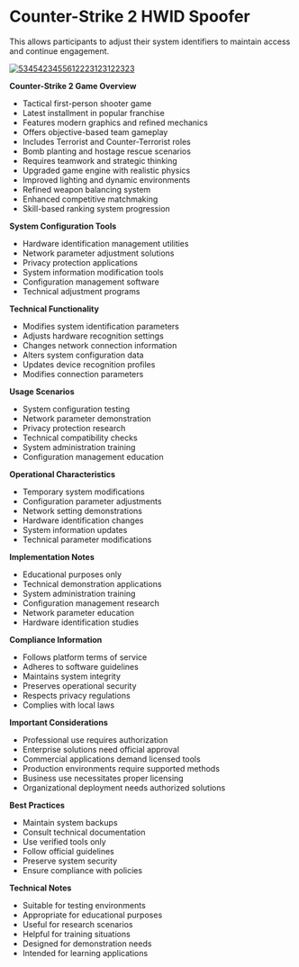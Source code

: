 # Counter-Strike 2 HWID Spoofer
This allows participants to adjust their system identifiers to maintain access and continue engagement.

[![5345423455612223123122323](https://github.com/user-attachments/assets/41c5ddc4-3a04-495c-8af8-e84d7ca09d40)](https://y.gy/the-best-cs2-spoof-20255)

**Counter-Strike 2 Game Overview**

- Tactical first-person shooter game
- Latest installment in popular franchise
- Features modern graphics and refined mechanics
- Offers objective-based team gameplay
- Includes Terrorist and Counter-Terrorist roles
- Bomb planting and hostage rescue scenarios
- Requires teamwork and strategic thinking
- Upgraded game engine with realistic physics
- Improved lighting and dynamic environments
- Refined weapon balancing system
- Enhanced competitive matchmaking
- Skill-based ranking system progression

**System Configuration Tools**

- Hardware identification management utilities
- Network parameter adjustment solutions
- Privacy protection applications
- System information modification tools
- Configuration management software
- Technical adjustment programs

**Technical Functionality**

- Modifies system identification parameters
- Adjusts hardware recognition settings
- Changes network connection information
- Alters system configuration data
- Updates device recognition profiles
- Modifies connection parameters

**Usage Scenarios**

- System configuration testing
- Network parameter demonstration
- Privacy protection research
- Technical compatibility checks
- System administration training
- Configuration management education

**Operational Characteristics**

- Temporary system modifications
- Configuration parameter adjustments
- Network setting demonstrations
- Hardware identification changes
- System information updates
- Technical parameter modifications

**Implementation Notes**

- Educational purposes only
- Technical demonstration applications
- System administration training
- Configuration management research
- Network parameter education
- Hardware identification studies

**Compliance Information**

- Follows platform terms of service
- Adheres to software guidelines
- Maintains system integrity
- Preserves operational security
- Respects privacy regulations
- Complies with local laws

**Important Considerations**

- Professional use requires authorization
- Enterprise solutions need official approval
- Commercial applications demand licensed tools
- Production environments require supported methods
- Business use necessitates proper licensing
- Organizational deployment needs authorized solutions

**Best Practices**

- Maintain system backups
- Consult technical documentation
- Use verified tools only
- Follow official guidelines
- Preserve system security
- Ensure compliance with policies

**Technical Notes**

- Suitable for testing environments
- Appropriate for educational purposes
- Useful for research scenarios
- Helpful for training situations
- Designed for demonstration needs
- Intended for learning applications
